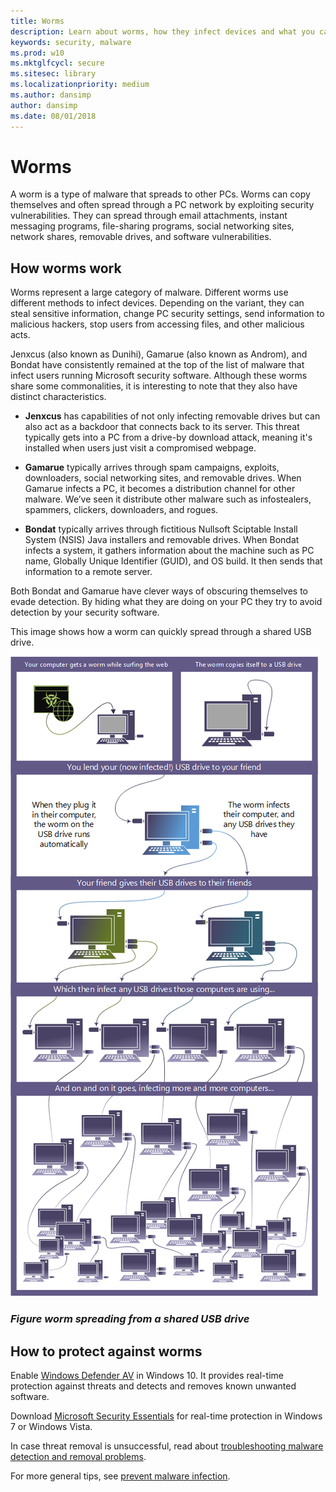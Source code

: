 ```yaml
---
title: Worms
description: Learn about worms, how they infect devices and what you can do to protect yourself.
keywords: security, malware
ms.prod: w10
ms.mktglfcycl: secure
ms.sitesec: library
ms.localizationpriority: medium
ms.author: dansimp
author: dansimp
ms.date: 08/01/2018
---
```


# Worms

A worm is a type of malware that spreads to other PCs. Worms can copy themselves and often spread through a PC network by exploiting security vulnerabilities. They can spread through email attachments, instant messaging programs, file-sharing programs, social networking sites, network shares, removable drives, and software vulnerabilities.

## How worms work

Worms represent a large category of malware. Different worms use different methods to infect devices.  Depending on the variant, they can steal sensitive information, change PC security settings, send information to malicious hackers, stop users from accessing files, and other malicious acts.

Jenxcus (also known as Dunihi), Gamarue (also known as Androm), and Bondat have consistently remained at the top of the list of malware that infect users running Microsoft security software. Although these worms share some commonalities, it is interesting to note that they also have distinct characteristics.

* **Jenxcus** has capabilities of not only infecting removable drives but can also act as a backdoor that connects back to its server. This threat typically gets into a PC from a drive-by download attack, meaning it's installed when users just visit a compromised webpage.

* **Gamarue** typically arrives through spam campaigns, exploits, downloaders, social networking sites, and removable drives. When Gamarue infects a PC, it becomes a distribution channel for other malware. We’ve seen it distribute other malware such as infostealers, spammers, clickers, downloaders, and rogues.

* **Bondat** typically arrives through fictitious Nullsoft Sciptable Install System (NSIS) Java installers and removable drives. When Bondat infects a system, it gathers information about the machine such as PC name, Globally Unique Identifier (GUID), and OS build. It then sends that information to a remote server.

Both Bondat and Gamarue have clever ways of obscuring themselves to evade detection. By hiding what they are doing on your PC they try to avoid detection by your security software.

This image shows how a worm can quickly spread through a shared USB drive.

![Worm example](./images/WormUSB_flight.png)

### *Figure worm spreading from a shared USB drive*

## How to protect against worms

Enable [Windows Defender AV](https://docs.microsoft.com/windows/security/threat-protection/windows-defender-antivirus/windows-defender-antivirus-in-windows-10) in Windows 10. It provides real-time protection against threats and detects and removes known unwanted software.

Download [Microsoft Security Essentials](https://www.microsoft.com/download/details.aspx?id=5201) for real-time protection in Windows 7 or Windows Vista.

In case threat removal is unsuccessful, read about [troubleshooting malware detection and removal problems](https://www.microsoft.com/wdsi/help/troubleshooting-infection).

For more general tips, see [prevent malware infection](prevent-malware-infection.md).